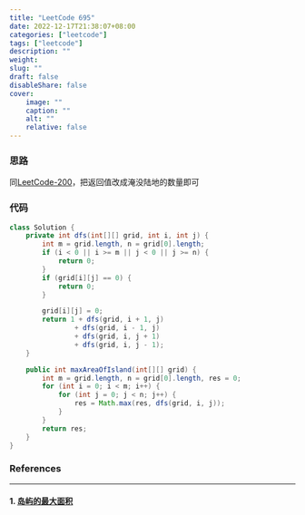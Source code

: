 ```yaml
---
title: "LeetCode 695"
date: 2022-12-17T21:38:07+08:00
categories: ["leetcode"]
tags: ["leetcode"]
description: ""
weight:
slug: ""
draft: false
disableShare: false
cover:
    image: ""
    caption: ""
    alt: ""
    relative: false
---
```


### 思路

同[LeetCode-200](https://superz1999.github.io/blog/posts/leetcode/leetcode-200/)，把返回值改成淹没陆地的数量即可

### 代码

```java
class Solution {
    private int dfs(int[][] grid, int i, int j) {
        int m = grid.length, n = grid[0].length;
        if (i < 0 || i >= m || j < 0 || j >= n) {
            return 0;
        }
        if (grid[i][j] == 0) {
            return 0;
        }

        grid[i][j] = 0;
        return 1 + dfs(grid, i + 1, j)
                + dfs(grid, i - 1, j)
                + dfs(grid, i, j + 1)
                + dfs(grid, i, j - 1);
    }

    public int maxAreaOfIsland(int[][] grid) {
        int m = grid.length, n = grid[0].length, res = 0;
        for (int i = 0; i < m; i++) {
            for (int j = 0; j < n; j++) {
                res = Math.max(res, dfs(grid, i, j));
            }
        }
        return res;
    }
}
```

### References

---

#### 1. [岛屿的最大面积](https://leetcode.cn/problems/max-area-of-island/)
